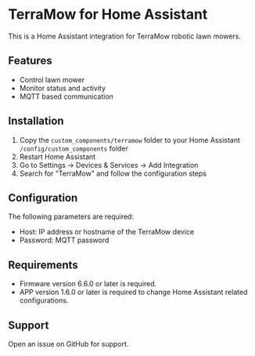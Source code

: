 # TerraMow for Home Assistant

This is a Home Assistant integration for TerraMow robotic lawn mowers.

## Features

- Control lawn mower
- Monitor status and activity
- MQTT based communication

## Installation

1. Copy the `custom_components/terramow` folder to your Home Assistant `/config/custom_components` folder
2. Restart Home Assistant
3. Go to Settings -> Devices & Services -> Add Integration
4. Search for "TerraMow" and follow the configuration steps

## Configuration

The following parameters are required:

- Host: IP address or hostname of the TerraMow device
- Password: MQTT password

## Requirements

- Firmware version 6.6.0 or later is required.
- APP version 1.6.0 or later is required to change Home Assistant related configurations.

## Support

Open an issue on GitHub for support.
